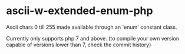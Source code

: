 # ascii-w-extended-enum-php

Ascii chars 0 till 255 made available through an 'enum' constant class.

Currently only supports php 7 and above. 
(to compile your own version capable of versions lower than 7, check the commit history)
